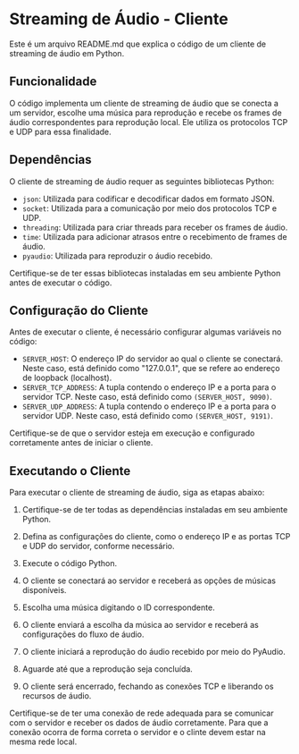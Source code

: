 # Streaming de Áudio - Cliente

Este é um arquivo README.md que explica o código de um cliente de streaming de áudio em Python.

## Funcionalidade

O código implementa um cliente de streaming de áudio que se conecta a um servidor, escolhe uma música para reprodução e recebe os frames de áudio correspondentes para reprodução local. Ele utiliza os protocolos TCP e UDP para essa finalidade.

## Dependências

O cliente de streaming de áudio requer as seguintes bibliotecas Python:

- `json`: Utilizada para codificar e decodificar dados em formato JSON.
- `socket`: Utilizada para a comunicação por meio dos protocolos TCP e UDP.
- `threading`: Utilizada para criar threads para receber os frames de áudio.
- `time`: Utilizada para adicionar atrasos entre o recebimento de frames de áudio.
- `pyaudio`: Utilizada para reproduzir o áudio recebido.

Certifique-se de ter essas bibliotecas instaladas em seu ambiente Python antes de executar o código.

## Configuração do Cliente

Antes de executar o cliente, é necessário configurar algumas variáveis no código:

- `SERVER_HOST`: O endereço IP do servidor ao qual o cliente se conectará. Neste caso, está definido como "127.0.0.1", que se refere ao endereço de loopback (localhost).
- `SERVER_TCP_ADDRESS`: A tupla contendo o endereço IP e a porta para o servidor TCP. Neste caso, está definido como `(SERVER_HOST, 9090)`.
- `SERVER_UDP_ADDRESS`: A tupla contendo o endereço IP e a porta para o servidor UDP. Neste caso, está definido como `(SERVER_HOST, 9191)`.

Certifique-se de que o servidor esteja em execução e configurado corretamente antes de iniciar o cliente.

## Executando o Cliente

Para executar o cliente de streaming de áudio, siga as etapas abaixo:

1. Certifique-se de ter todas as dependências instaladas em seu ambiente Python.

2. Defina as configurações do cliente, como o endereço IP e as portas TCP e UDP do servidor, conforme necessário.

3. Execute o código Python.

4. O cliente se conectará ao servidor e receberá as opções de músicas disponíveis.

5. Escolha uma música digitando o ID correspondente.

6. O cliente enviará a escolha da música ao servidor e receberá as configurações do fluxo de áudio.

7. O cliente iniciará a reprodução do áudio recebido por meio do PyAudio.

8. Aguarde até que a reprodução seja concluída.

9. O cliente será encerrado, fechando as conexões TCP e liberando os recursos de áudio.

Certifique-se de ter uma conexão de rede adequada para se comunicar com o servidor e receber os dados de áudio corretamente. Para que a conexão ocorra de forma correta o servidor e o clinte devem estar na mesma rede local.